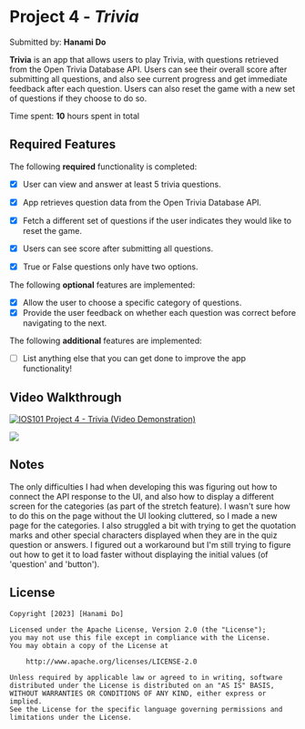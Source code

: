 # Project 4 - *Trivia*

Submitted by: **Hanami Do**

**Trivia** is an app that allows users to play Trivia, with questions retrieved from the Open Trivia Database API. Users can see their overall score after submitting all questions, and also see current progress and get immediate feedback after each question. Users can also reset the game with a new set of questions if they choose to do so. 

Time spent: **10** hours spent in total

## Required Features

The following **required** functionality is completed:

- [x] User can view and answer at least 5 trivia questions.
- [x] App retrieves question data from the Open Trivia Database API.
- [x] Fetch a different set of questions if the user indicates they would like to reset the game.
- [x] Users can see score after submitting all questions.
- [x] True or False questions only have two options.


The following **optional** features are implemented:

  
- [x] Allow the user to choose a specific category of questions.
- [x] Provide the user feedback on whether each question was correct before navigating to the next.

The following **additional** features are implemented:

- [ ] List anything else that you can get done to improve the app functionality!

## Video Walkthrough

[![IOS101 Project 4 - Trivia (Video Demonstration)](https://markdown-videos-api.jorgenkh.no/url?url=https%3A%2F%2Fwww.youtube.com%2Fwatch%3Fv%3DlfXQlzucfBI)](https://www.youtube.com/watch?v=lfXQlzucfBI)

![](https://i.imgur.com/ueDvXqw.gif)

## Notes

The only difficulties I had when developing this was figuring out how to connect the API response to the UI, and also how to display a different screen for the categories (as part of the stretch feature). I wasn't sure how to do this on the page without the UI looking cluttered, so I made a new page for the categories. I also struggled a bit with trying to get the quotation marks and other special characters displayed when they are in the quiz question or answers. I figured out a workaround but I'm still trying to figure out how to get it to load faster without displaying the initial values (of 'question' and 'button'). 

## License

    Copyright [2023] [Hanami Do]

    Licensed under the Apache License, Version 2.0 (the "License");
    you may not use this file except in compliance with the License.
    You may obtain a copy of the License at

        http://www.apache.org/licenses/LICENSE-2.0

    Unless required by applicable law or agreed to in writing, software
    distributed under the License is distributed on an "AS IS" BASIS,
    WITHOUT WARRANTIES OR CONDITIONS OF ANY KIND, either express or implied.
    See the License for the specific language governing permissions and
    limitations under the License.
